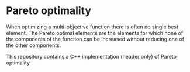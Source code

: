 # Pareto optimality

When optimizing a multi-objective function there is often no single best element. The Pareto optimal elements are the elements for which none of the components of the function can be increased without reducing one of the other components.

This repository contains a C++ implementation (header only) of Pareto optimality

